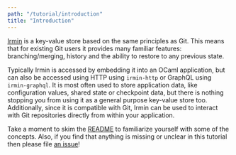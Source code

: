 ```yaml
---
path: "/tutorial/introduction"
title: "Introduction"
---
```


[Irmin](https://github.com/mirage/irmin) is a key-value store based on the same principles as Git. This means that for existing Git users it provides many familiar features: branching/merging, history and the ability to restore to any previous state.

Typically Irmin is accessed by embedding it into an OCaml application, but can also be accessed using HTTP using `irmin-http` or GraphQL using `irmin-graphql`. It is most often used to store application data, like configuration values, shared state or checkpoint data, but there is nothing stopping you from using it as a general purpose key-value store too. Additionally, since it is compatible with Git, Irmin can be used to interact with Git repositories directly from within your application.

Take a moment to skim the [README](https://github.com/mirage/irmin/blob/master/README.md) to familiarize yourself with some of the concepts. Also, if you find that anything is missing or unclear in this tutorial then please file [an issue](https://github.com/zshipko/irmin-tutorial/issues)!
